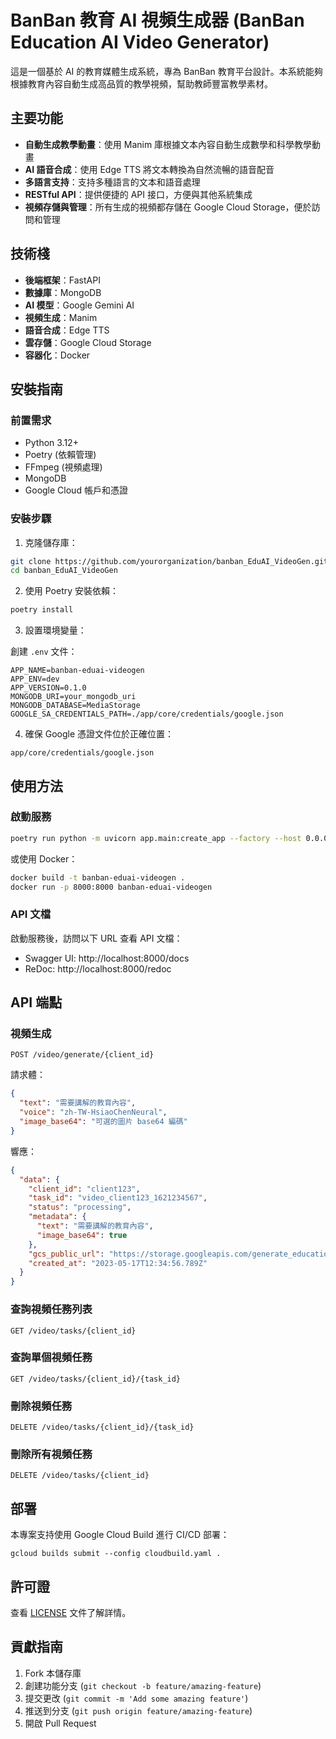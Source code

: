 # BanBan 教育 AI 視頻生成器 (BanBan Education AI Video Generator)

這是一個基於 AI 的教育媒體生成系統，專為 BanBan 教育平台設計。本系統能夠根據教育內容自動生成高品質的教學視頻，幫助教師豐富教學素材。

## 主要功能

- **自動生成教學動畫**：使用 Manim 庫根據文本內容自動生成數學和科學教學動畫
- **AI 語音合成**：使用 Edge TTS 將文本轉換為自然流暢的語音配音
- **多語言支持**：支持多種語言的文本和語音處理
- **RESTful API**：提供便捷的 API 接口，方便與其他系統集成
- **視頻存儲與管理**：所有生成的視頻都存儲在 Google Cloud Storage，便於訪問和管理

## 技術棧

- **後端框架**：FastAPI
- **數據庫**：MongoDB
- **AI 模型**：Google Gemini AI
- **視頻生成**：Manim
- **語音合成**：Edge TTS
- **雲存儲**：Google Cloud Storage
- **容器化**：Docker

## 安裝指南

### 前置需求

- Python 3.12+
- Poetry (依賴管理)
- FFmpeg (視頻處理)
- MongoDB
- Google Cloud 帳戶和憑證

### 安裝步驟

1. 克隆儲存庫：

```bash
git clone https://github.com/yourorganization/banban_EduAI_VideoGen.git
cd banban_EduAI_VideoGen
```

2. 使用 Poetry 安裝依賴：

```bash
poetry install
```

3. 設置環境變量：

創建 `.env` 文件：

```
APP_NAME=banban-eduai-videogen
APP_ENV=dev
APP_VERSION=0.1.0
MONGODB_URI=your_mongodb_uri
MONGODB_DATABASE=MediaStorage
GOOGLE_SA_CREDENTIALS_PATH=./app/core/credentials/google.json
```

4. 確保 Google 憑證文件位於正確位置：

```
app/core/credentials/google.json
```

## 使用方法

### 啟動服務

```bash
poetry run python -m uvicorn app.main:create_app --factory --host 0.0.0.0 --port 8000 --reload
```

或使用 Docker：

```bash
docker build -t banban-eduai-videogen .
docker run -p 8000:8000 banban-eduai-videogen
```

### API 文檔

啟動服務後，訪問以下 URL 查看 API 文檔：

- Swagger UI: http://localhost:8000/docs
- ReDoc: http://localhost:8000/redoc

## API 端點

### 視頻生成

```
POST /video/generate/{client_id}
```

請求體：

```json
{
  "text": "需要講解的教育內容",
  "voice": "zh-TW-HsiaoChenNeural",
  "image_base64": "可選的圖片 base64 編碼"
}
```

響應：

```json
{
  "data": {
    "client_id": "client123",
    "task_id": "video_client123_1621234567",
    "status": "processing",
    "metadata": {
      "text": "需要講解的教育內容",
      "image_base64": true
    },
    "gcs_public_url": "https://storage.googleapis.com/generate_educational_video/mentor/client123/video_client123_1621234567.mp4",
    "created_at": "2023-05-17T12:34:56.789Z"
  }
}
```

### 查詢視頻任務列表

```
GET /video/tasks/{client_id}
```

### 查詢單個視頻任務

```
GET /video/tasks/{client_id}/{task_id}
```

### 刪除視頻任務

```
DELETE /video/tasks/{client_id}/{task_id}
```

### 刪除所有視頻任務

```
DELETE /video/tasks/{client_id}
```

## 部署

本專案支持使用 Google Cloud Build 進行 CI/CD 部署：

```
gcloud builds submit --config cloudbuild.yaml .
```

## 許可證

查看 [LICENSE](LICENSE) 文件了解詳情。

## 貢獻指南

1. Fork 本儲存庫
2. 創建功能分支 (`git checkout -b feature/amazing-feature`)
3. 提交更改 (`git commit -m 'Add some amazing feature'`)
4. 推送到分支 (`git push origin feature/amazing-feature`)
5. 開啟 Pull Request